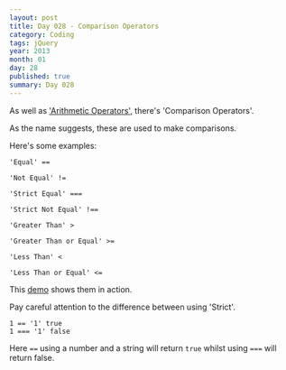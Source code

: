 ```yaml
---
layout: post
title: Day 028 - Comparison Operators
category: Coding
tags: jQuery
year: 2013
month: 01
day: 28
published: true
summary: Day 028
---
```


As well as ['Arithmetic Operators'](/Day-024), there's 'Comparison Operators'.

As the name suggests, these are used to make comparisons.

Here's some examples:

	'Equal' ==

	'Not Equal' !=

	'Strict Equal' ===

	'Strict Not Equal' !==

	'Greater Than' >

	'Greater Than or Equal' >=

	'Less Than' <

	'Less Than or Equal' <=

This [demo](/Demo-028) shows them in action.

Pay careful attention to the difference between using 'Strict'.

	1 == '1' true
	1 === '1' false

Here `==` using a number and a string will return `true` whilst using `===` will return false.